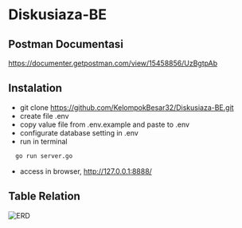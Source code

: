 # Diskusiaza-BE
## Postman Documentasi
https://documenter.getpostman.com/view/15458856/UzBgtpAb
## Instalation
- git clone https://github.com/KelompokBesar32/Diskusiaza-BE.git
- create file .env
- copy value file from .env.example and paste to .env
- configurate database setting in .env
- run in terminal
``` bash
  go run server.go
```
- access in browser, http://127.0.0.1:8888/

## Table Relation
![ERD](https://user-images.githubusercontent.com/61740978/172144422-f2c603cf-6c46-41bc-aa9f-dba23a36ada4.png)
